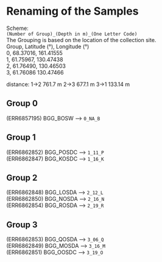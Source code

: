 # Renaming of the Samples

Scheme:\
`(Number of Group)_(Depth in m)_(One Letter Code)`\
The Grouping is based on the location of the collection site.\
Group, Latitude (°), Longitude (°)\
0, 68.37016, 161.41555\
1, 61.75967, 130.47438\
2, 61.76490, 130.46503\
3, 61.76086 130.47466

distance:
1->2   761.7 m
2->3   677.1 m
3->1   133.14 m

## Group 0
(ERR6857195) BGG_BOSW --> `0_NA_B`

## Group 1
(ERR6862852) BGG_POSDC --> `1_11_P`\
(ERR6862847) BGG_KOSDC --> `1_16_K`

## Group 2
(ERR6862848) BGG_LOSDA --> `2_12_L`\
(ERR6862850) BGG_NOSDA --> `2_16_N`\
(ERR6862854) BGG_ROSDA --> `2_19_R`

## Group 3
(ERR6862853) BGG_QOSDA --> `3_06_Q`\
(ERR6862849) BGG_MOSDA --> `3_16_M`\
(ERR6862851) BGG_OOSDC --> `3_19_O`
